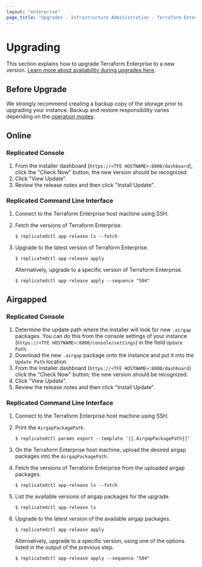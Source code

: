 ```yaml
---
layout: "enterprise"
page_title: "Upgrades - Infrastructure Administration - Terraform Enterprise"
---
```


# Upgrading

This section explains how to upgrade Terraform Enterprise to a new
version. [Learn more about availability during upgrades here](../system-overview/reliability-availability.html#availability-during-upgrades).
## Before Upgrade

We strongly recommend creating a backup copy of the storage prior to upgrading your instance. Backup and restore responsibility varies depending on the [operation modes](../system-overview/reliability-availability.html#operation-modes).

## Online

### Replicated Console

1. From the installer dashboard (`https://<TFE HOSTNAME>:8800/dashboard`),
    click the "Check Now" button; the new version should be recognized.
1. Click "View Update".
1. Review the release notes and then click "Install Update".

### Replicated Command Line Interface

1. Connect to the Terraform Enterprise host machine using SSH.
2. Fetch the versions of Terraform Enterprise.
   
    ```
    $ replicatedctl app-release ls --fetch
    ```

3. Upgrade to the latest version of Terraform Enterprise.
   
    ```
    $ replicatedctl app-release apply
    ```

    Alternatively, upgrade to a specific version of Terraform Enterprise.

    ```
    $ replicatedctl app-release apply --sequence "504"
    ```

## Airgapped

### Replicated Console

1. Determine the update path where the installer will look for new `.airgap`
    packages. You can do this from the console settings of your instance
    (`https://<TFE HOSTNAME>:8800/console/settings`) in the field `Update Path`.
1. Download the new `.airgap` package onto the instance and put it into the
    `Update Path` location.
1. From the installer dashboard (`https://<TFE HOSTNAME>:8800/dashboard`) click the
    "Check Now" button; the new version should be recognized.
1. Click "View Update".
1. Review the release notes and then click "Install Update".

### Replicated Command Line Interface

1. Connect to the Terraform Enterprise host machine using SSH.
2. Print the `AirgapPackagePath`.
   
    ```
    $ replicatedctl params export --template '{{.AirgapPackagePath}}'
    ```

3. On the Terraform Enterprise host machine, upload the desired airgap packages into the `AirgapPackagePath`.
4. Fetch the versions of Terraform Enterprise from the uploaded airgap packages.
   
    ```
    $ replicatedctl app-release ls --fetch
    ```

5. List the available versions of airgap packages for the upgrade.
   
    ```
    $ replicatedctl app-release ls
    ```

6. Upgrade to the latest version of the available airgap packages.
   
    ```
    $ replicatedctl app-release apply
    ```

    Alternatively, upgrade to a specific version, using one of the options listed in the output of the previous step.

    ```
    $ replicatedctl app-release apply --sequence "504"
    ```
